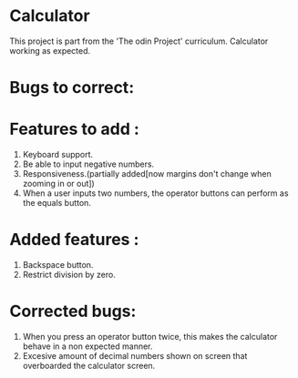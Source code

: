 # Calculator
This project is part from the 'The odin Project' curriculum.
Calculator working as expected.

# Bugs to correct: 



# Features to add :

1. Keyboard support.
2. Be able to input negative numbers.
3. Responsiveness.(partially added[now margins don't change when zooming in or out])
4. When a user inputs two numbers, the operator buttons can perform as the equals button.

# Added features :
1. Backspace button.
2. Restrict division by zero.


# Corrected bugs:

1. When you press an operator button twice, this makes the calculator behave in a non expected manner.
2. Excesive amount of decimal numbers shown on screen that overboarded the calculator screen.


